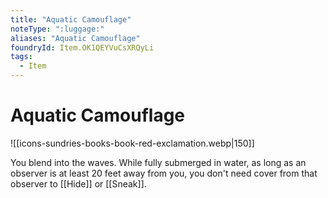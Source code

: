 ```yaml
---
title: "Aquatic Camouflage"
noteType: ":luggage:"
aliases: "Aquatic Camouflage"
foundryId: Item.OK1QEYVuCsXRQyLi
tags:
  - Item
---
```


# Aquatic Camouflage
![[icons-sundries-books-book-red-exclamation.webp|150]]

You blend into the waves. While fully submerged in water, as long as an observer is at least 20 feet away from you, you don't need cover from that observer to [[Hide]] or [[Sneak]].

